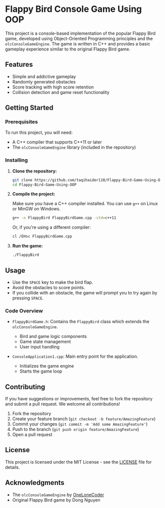 # Flappy Bird Console Game Using OOP

This project is a console-based implementation of the popular Flappy Bird game, developed using Object-Oriented Programming principles and the `olcConsoleGameEngine`. The game is written in C++ and provides a basic gameplay experience similar to the original Flappy Bird game.

## Features

- Simple and addictive gameplay
- Randomly generated obstacles
- Score tracking with high score retention
- Collision detection and game reset functionality

## Getting Started

### Prerequisites

To run this project, you will need:
- A C++ compiler that supports C++11 or later
- The `olcConsoleGameEngine` library (included in the repository)

### Installing

1. **Clone the repository:**

    ```sh
    git clone https://github.com/taqihaider110/Flappy-Bird-Game-Using-OOP.git
    cd Flappy-Bird-Game-Using-OOP
    ```

2. **Compile the project:**

    Make sure you have a C++ compiler installed. You can use `g++` on Linux or MinGW on Windows.

    ```sh
    g++ -o FlappyBird FlappyBirdGame.cpp -std=c++11
    ```

    Or, if you're using a different compiler:

    ```sh
    cl /EHsc FlappyBirdGame.cpp
    ```

3. **Run the game:**

    ```sh
    ./FlappyBird
    ```

## Usage

- Use the `SPACE` key to make the bird flap.
- Avoid the obstacles to score points.
- If you collide with an obstacle, the game will prompt you to try again by pressing `SPACE`.

### Code Overview

- `FlappyBirdGame.h`: Contains the `FlappyBird` class which extends the `olcConsoleGameEngine`.
  - Bird and game logic components
  - Game state management
  - User input handling

- `ConsoleApplication1.cpp`: Main entry point for the application.
  - Initializes the game engine
  - Starts the game loop

## Contributing

If you have suggestions or improvements, feel free to fork the repository and submit a pull request. We welcome all contributions!

1. Fork the repository
2. Create your feature branch (`git checkout -b feature/AmazingFeature`)
3. Commit your changes (`git commit -m 'Add some AmazingFeature'`)
4. Push to the branch (`git push origin feature/AmazingFeature`)
5. Open a pull request

## License

This project is licensed under the MIT License - see the [LICENSE](LICENSE) file for details.

## Acknowledgments

- The `olcConsoleGameEngine` by [OneLoneCoder](https://github.com/OneLoneCoder)
- Original Flappy Bird game by Dong Nguyen
